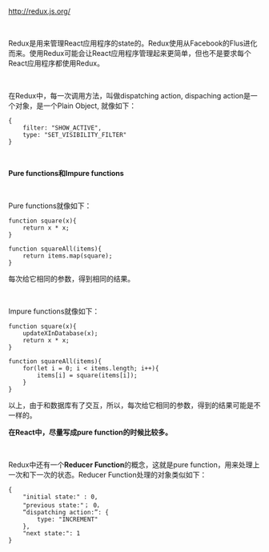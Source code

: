 <br>

http://redux.js.org/

<br>

Redux是用来管理React应用程序的state的。Redux使用从Facebook的Flus进化而来。使用Redux可能会让React应用程序管理起来更简单，但也不是要求每个React应用程序都使用Redux。

<br>

在Redux中，每一次调用方法，叫做dispatching action, dispaching action是一个对象，是一个Plain Object, 就像如下：

	{
		filter: "SHOW_ACTIVE",
		type: "SET_VISIBILITY_FILTER"
	}

<br>

**Pure functions和Impure functions**

<br>

Pure functions就像如下：

	function square(x){
		return x * x;
	}

	function squareAll(items){
		return items.map(square);
	}
每次给它相同的参数，得到相同的结果。

<br>

Impure functions就像如下：

	function square(x){
		updateXInDatabase(x);
		return x * x;
	}

	function squareAll(items){
		for(let i = 0; i < items.length; i++){
			items[i] = square(items[i]);
		}
	}

以上，由于和数据库有了交互，所以，每次给它相同的参数，得到的结果可能是不一样的。
<br>

**在React中，尽量写成pure function的时候比较多。**

<br>

Redux中还有一个**Reducer Function**的概念，这就是pure function，用来处理上一次和下一次的状态。Reducer Function处理的对象类似如下：

	{
		"initial state:" : 0,
		"previous state:"； 0，
		“dispatching action:”: {
			type: "INCREMENT"
		},
		"next state:": 1
	}




